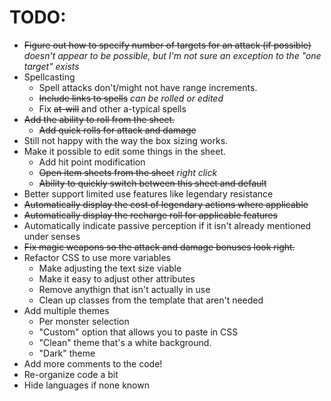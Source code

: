 # TODO:
- ~~Figure out how to specify number of targets for an attack (if possible)~~ *doesn't appear to be possible, but I'm not sure an exception to the "one target" exists*
- Spellcasting
	- Spell attacks don't/might not have range increments.
	- ~~Include links to spells~~ *can be rolled or edited*
	- Fix ~~at-will~~ and other a-typical spells
- ~~Add the ability to roll from the sheet.~~
	- ~~Add quick rolls for attack and damage~~
- Still not happy with the way the box sizing works.
- Make it possible to edit some things in the sheet.
	- Add hit point modification
	- ~~Open item sheets from the sheet~~ *right click*
	- ~~Ability to quickly switch between this sheet and default~~
- Better support limited use features like legendary resistance
- ~~Automatically display the cost of legendary actions where applicable~~
- ~~Automatically display the recharge roll for applicable features~~
- Automatically indicate passive perception if it isn't already mentioned under senses
- ~~Fix magic weapons so the attack and damage bonuses look right.~~
- Refactor CSS to use more variables
	- Make adjusting the text size viable
	- Make it easy to adjust other attributes
	- Remove anythign that isn't actually in use
	- Clean up classes from the template that aren't needed
- Add multiple themes
	- Per monster selection
	- "Custom" option that allows you to paste in CSS
	- "Clean" theme that's a white background.
	- "Dark" theme
- Add more comments to the code!
- Re-organize code a bit
- Hide languages if none known